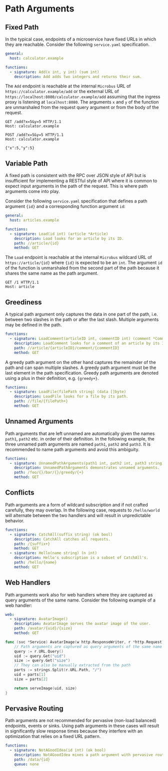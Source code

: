 # Path Arguments

## Fixed Path

In the typical case, endpoints of a microservice have fixed URLs in which they are reachable. Consider the following `service.yaml` specification.

```yaml
general:
  host: calculator.example

functions:
  - signature: Add(x int, y int) (sum int)
    description: Add adds two integers and returns their sum.
```

The `Add` endpoint is reachable at the internal `Microbus` URL of `https://calculator.example/add` or the external URL of `https://localhost:8080/calculator.example/add` assuming that the ingress proxy is listening at `localhost:8080`. The arguments `x` and `y` of the function are unmarshaled from the request query argument or from the body of the request.

```http
GET /add?x=5&y=5 HTTP/1.1
Host: calculator.example
```

```http
POST /add?x=5&y=5 HTTP/1.1
Host: calculator.example

{"x":5,"y":5}
```

## Variable Path

A fixed path is consistent with the RPC over JSON style of API but is insufficient for implementing a RESTful style of API where it is common to expect input arguments in the path of the request. This is where path arguments come into play.

Consider the following `service.yaml` specification that defines a path argument `{id}` and a corresponding function argument `id`:

```yaml
general:
  host: articles.example

functions:
  - signature: Load(id int) (article *Article)
    description: Load looks for an article by its ID.
    path: //article/{id}
    method: GET
```

The `Load` endpoint is reachable at the internal `Microbus` wildcard URL of `https://article/{id}` where `{id}` is expected to be an `int`. The argument `id` of the function is unmarshaled from the second part of the path because it shares the same name as the path argument.

```http
GET /1 HTTP/1.1
Host: article
```

## Greediness

A typical path argument only captures the data in one part of the path, i.e. between two slashes in the path or after the last slash. Multiple arguments may be defined in the path. 

```yaml
functions:
  - signature: LoadComment(articleID int, commentID int) (comment *Comment)
    description: LoadComment looks for a comment of an article by its ID.
    path: //article/{articleID}/comment/{commentID}
    method: GET
```

A greedy path argument on the other hand captures the remainder of the path and can span multiple slashes. A greedy path argument must be the last element in the path specification. Greedy path arguments are denoted using a plus in their definition, e.g. `{greedy+}`.

```yaml
functions:
  - signature: LoadFile(filePath string) (data []byte)
    description: LoadFile looks for a file by its path.
    path: //file/{filePath+}
    method: GET
```

## Unnamed Arguments

Path arguments that are left unnamed are automatically given the names `path1`, `path2` etc. in order of their definition. In the following example, the three unnamed path arguments are named `path1`, `path2` and `path3`. It is recommended to name path arguments and avoid this ambiguity.

```yaml
functions:
  - signature: UnnamedPathArguments(path1 int, path2 int, path3 string) (ok bool)
    description: UnnamedPathArguments demonstrates unnamed arguments.
    path: /foo/{}/bar/{}/greedy/{+}
    method: GET
```

## Conflicts

Path arguments are a form of wildcard subscription and if not crafted carefully, they may overlap. In the following case, requests to `/hello/world` will alternate between the two handlers and will result in unpredictable behavior.

```yaml
functions:
  - signature: CatchAll(suffix string) (ok bool)
    description: CatchAll catches all requests.
    path: /{suffix+}
    method: GET
  - signature: Hello(name string) (n int)
    description: Hello's subscription is a subset of CatchAll's.
    path: /hello/{name}
    method: GET
```

## Web Handlers

Path arguments work also for web handlers where they are captured as query arguments of the same name. Consider the following example of a web handler:

```yaml
web:
  - signature: AvatarImage()
    description: AvatarImage serves the avatar image of the user.
    path: /avatar/{uid}/{size}
    method: GET
```

```go
func (svc *Service) AvatarImage(w http.ResponseWriter, r *http.Request) (err error) {
    // Path arguments are captured as query arguments of the same name
    query := r.URL.Query()
    uid := query.Get("uid")
    size := query.Get("size")
    // They can also be manually extracted from the path
    parts := strings.Split(r.URL.Path, "/")
    uid = parts[1]
    size = parts[2]

    return serveImage(uid, size)
}
```

## Pervasive Routing

Path arguments are not recommended for pervasive (non-load balanced) endpoints, events or sinks. Using path arguments in these cases will result in significantly slow response times because they interfere with an optimization that relies on a fixed URL pattern.

```yaml
functions:
  - signature: NotAGoodIdea(id int) (ok bool)
    description: NotAGoodIdea mixes a path argument with pervasive routing.
    path: /data/{id}
    queue: none
```
